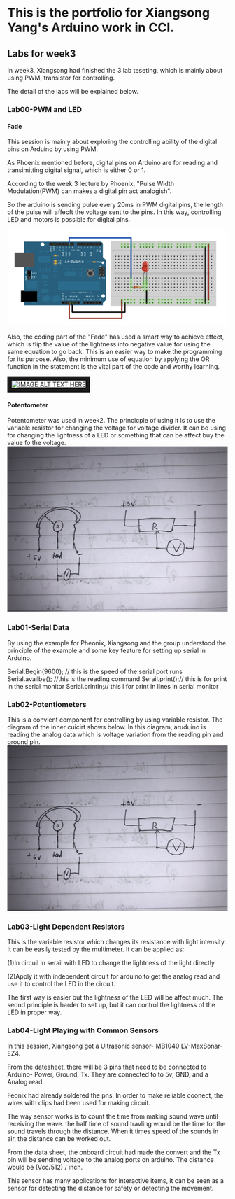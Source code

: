 # This is the portfolio for Xiangsong Yang's Arduino work in CCI.

## Labs for week3

In week3, Xiangsong had finished the 3 lab teseting, which is mainly about using PWM, transistor for controlling.

The detail of the labs will be explained below.

### Lab00-PWM and LED 
#### Fade

This session is mainly about exploring the controlling ability of the digital pins on Arduino by using PWM. 

As Phoenix mentioned before, digital pins on Arduino are for reading and transimitting digital signal, which is either 0 or 1. 

According to the week 3 lecture by Phoenix, "Pulse Width Modulation(PWM) can makes a digital pin act analogish". 

So the arduino is sending pulse every 20ms in PWM digital pins, the length of the pulse will affecft the voltage sent to the pins. In this way, controlling LED and motors is possible for digital pins.

![alt text](https://github.com/xiangsong-yang/Arduino-for-CCI/blob/master/Week03/image/simplefade_bb.png?raw=true)

Also, the coding part of the "Fade" has used a smart way to achieve effect, which is flip the value of the lightness into negative value for using the same equation to go back. This is an easier way to make the programming for its purpose. Also, the minimum use of equation by applying the OR function in the statement is the vital part of the code and worthy learning.

<a href="https://youtu.be/kmYKmtS6u_I" target="_blank"><img src="http://img.youtube.com/vi/YOUTUBE_VIDEO_ID_HERE/0.jpg" 
alt="IMAGE ALT TEXT HERE" width="240" height="180" border="10" /></a>

#### Potentometer

Potentometer was used in week2. The princicple of using it is to use the variable resistor for changing the voltage for voltage divider. It can be using for changing the lightness of a LED or something that can be affect buy the value fo the voltage.
![alt text](https://github.com/xiangsong-yang/Arduino-for-CCI/blob/master/images/knob.JPG?raw=true)

### Lab01-Serial Data
By using the example for Pheonix, Xiangsong and the group understood the principle of the example and some key feature for setting up serial in Arduino.

Serial.Begin(9600); // this is the speed of the serial port runs
Serial.availbe(); //this is the reading command
Serail.print();// this is for print in the serial monitor
Serial.println;// this i for print in lines in serial monitor

### Lab02-Potentiometers
This is a convient component for controlling by using variable resistor. The diagram of the inner cuicirt shows below. In this diagram, aruduino is reading the analog data which is voltage variation from the reading pin and ground pin.
![alt text](https://github.com/xiangsong-yang/Arduino-for-CCI/blob/master/images/knob.JPG?raw=true)

### Lab03-Light Dependent Resistors

This is the variable resistor which changes its resistance with light intensity. It can be easily tested by the multimeter. It can be applied as:

(1)In circuil in serail with LED to change the lightness of the light directly 

(2)Apply it with independent circuit for arduino to get the analog read and use it to control the LED in the circuit. 

The first way is easier but the lightness of the LED will be affect much. The seond principle is harder to set up, but it can control the lightness of the LED in proper way.


### Lab04-Light Playing with Common Sensors

In this session, Xiangsong got a Ultrasonic sensor- MB1040 LV-MaxSonar-EZ4. 

From the datesheet, there will be 3 pins that need to be connected to Arduino- Power, Ground, Tx. They are connected to to 5v, GND, and a Analog read.

Feonix had already soldered the pns. In order to make reliable coonect, the wires with clips had been used for making circuit.

The way sensor works is to count the time from making sound wave until receiving the wave. the half time of sound travling would be the time for the sound travels through the distance. When it times speed of the sounds in air, the distance can be worked out.

From the data sheet, the onboard circuit had made the convert and the Tx pin will be sending voltage to the analog ports on arduino. The distance would be (Vcc/512) / inch.

This sensor has many applications for interactive items, it can be seen as a sensor for detecting the distance for safety or detecting the movement.



